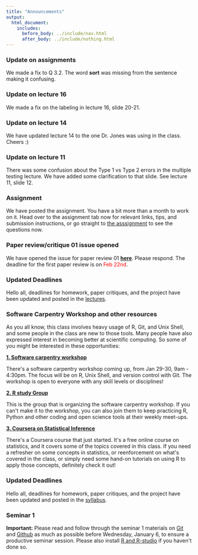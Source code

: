 ```yaml
---
title: "Announcements"
output:
  html_document:
    includes:
      before_body: ../include/nav.html
      after_body: ../include/nothing.html
---
```


### Update on assignments
We made a fix to Q 3.2. The word **sort** was missing from the sentence making it confusing. 

### Update on lecture 16 
We made a fix on the labeling in lecture 16, slide 20-21. 

### Update on lecture 14

We have updated lecture 14 to the one Dr. Jones was using in the class. Cheers :) 

### Update on lecture 11 

There was some confusion about the Type 1 vs Type 2 errors in the multiple testing lecture. We have added some clarification to that slide. See lecture 11, slide 12. 

### Assignment  
We have posted the assignment. You have a bit more than a month to work on it. Head over to the assignment tab now for relevant links, tips, and submission instructions, or go straight to [the asssignment](http://stat540-ubc.github.io/homework/assignment/homework.html) to see the questions now. 

### Paper review/critique 01 issue opened
We have opened the issue for paper review 01 **[here](https://github.com/STAT540-UBC/Discussion/issues/110)**. Please respond. The deadline for the first paper review is on <font color="red">Feb 22nd</font>. 

### Updated Deadlines

Hello all, deadlines for homework, paper critiques, and the project have been updated and posted in the [lectures](lectures.html).

### Software Carpentry Workshop and other resources 

As you all know, this class involves heavy usage of R, Git, and Unix Shell, and some people in the class are new to those tools. Many people have also expressed interest in becoming better at scientific computing. So some of you might be interested in these opportunities: 

**[1. Software carpentry workshop](http://lmguzman.github.io/2016-01-29-UBC/)** 

There's a software carpentry workshop coming up, from Jan 29-30, 9am - 4:30pm. The focus will be on R, Unix Shell, and version control with Git. The workshop is open to everyone with any skill levels or disciplines!

**[2. R study Group](http://minisciencegirl.github.io/studyGroup/)** 

This is the group that is organizing the software carpentry workshop. If you can't make it to the workshop, you can also join them to keep practicing R, Python and other coding and open science tools at their weekly meet-ups. 

**[3. Coursera on Statistical Inference](https://www.coursera.org/learn/statistical-inference/)** 

There's a Coursera course that just started. It's a free online course on statistics, and it covers some of the topics covered in this class. If you need a refresher on some concepts in statistics, or reenforcement on what's covered in the class, or simply need some hand-on tutorials on using R to apply those concepts, definitely check it out! 


### Updated Deadlines

Hello all, deadlines for homework, paper critiques, and the project have been updated and posted in the [syllabus](syllabus.html). 

### Seminar 1 

**Important:** Please read and follow through the seminar 1 materials on [Git](https://stat545-ubc.github.io/git01_git-install.html) and [Github](http://stat540-ubc.github.io/sm01b_gitIntro-basic-data-exploration.html) as much as possible before Wednesday, January 6, to ensure a productive seminar session. Please also install [R and R-studio](https://www.rstudio.com/products/rstudio/download/) if you haven't done so. 